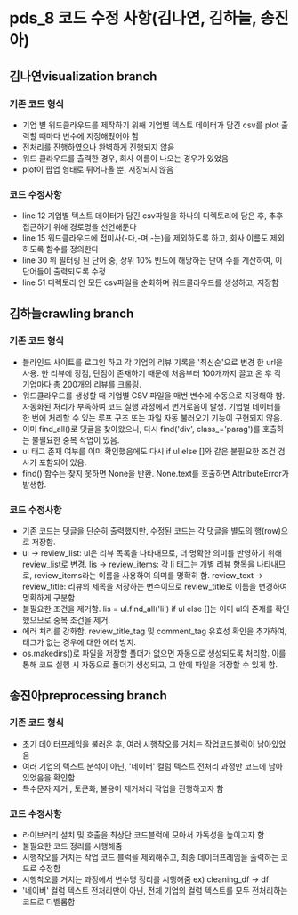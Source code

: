 # pds_8 코드 수정 사항(김나연, 김하늘, 송진아)

## 김나연visualization branch
### 기존 코드 형식
- 기업 별 워드클라우드를 제작하기 위해 기업별 텍스트 데이터가 담긴 csv를 plot 출력할 때마다 변수에 지정해줬어야 함
- 전처리를 진행하였으나 완벽하게 진행되지 않음
- 워드 클라우드를 출력한 경우, 회사 이름이 나오는 경우가 있었음
- plot이 팝업 형태로 튀어나올 뿐, 저장되지 않음

### 코드 수정사항
- line 12 기업별 텍스트 데이터가 담긴 csv파일을 하나의 디렉토리에 담은 후, 추후 접근하기 위해 경로명을 선언해둔다
- line 15 워드클라우드에 접미사(-다,-며,-는)을 제외하도록 하고, 회사 이름도 제외하도록 함수를 정의한다
- line 30 위 필터링 된 단어 중, 상위 10% 빈도에 해당하는 단어 수를 계산하여, 이 단어들이 출력되도록 수정
- line 51 디렉토리 안 모든 csv파일을 순회하며 워드클라우드를 생성하고, 저장함
  

## 김하늘crawling branch
### 기존 코드 형식
- 블라인드 사이트를 로그인 하고 각 기업의 리뷰 기록을 '최신순'으로 변경 한 url을 사용. 한 리뷰에 장점, 단점이 존재하기 때문에 처음부터 
  100개까지 끌고 온 후 각 기업마다 총 200개의 리뷰를 크롤링.
- 워드클라우드를 생성할 때 기업별 CSV 파일을 매번 변수에 수동으로 지정해야 함. 자동화된 처리가 부족하여 코드 실행 과정에서 번거로움이 
  발생. 기업별 데이터를 한 번에 처리할 수 있는 루프 구조 또는 파일 자동 불러오기 기능이 구현되지 않음.
- 이미 find_all()로 댓글을 찾아왔으나, 다시 find('div', class_='parag')를 호출하는 불필요한 중복 작업이 있음.
- ul 태그 존재 여부를 이미 확인했음에도 다시 if ul else []와 같은 불필요한 조건 검사가 포함되어 있음.
- find() 함수는 찾지 못하면 None을 반환. None.text를 호출하면 AttributeError가 발생함.
  
### 코드 수정사항
- 기존 코드는 댓글을 단순히 출력했지만, 수정된 코드는 각 댓글을 별도의 행(row)으로 저장함. 
- ul → review_list: ul은 리뷰 목록을 나타내므로, 더 명확한 의미를 반영하기 위해 review_list로 변경.
  lis → review_items: 각 li 태그는 개별 리뷰 항목을 나타내므로, review_items라는 이름을 사용하여 의미를 명확히 함.
  review_text → review_title: 리뷰의 제목을 저장하는 변수이므로 review_title로 이름을 변경하여 명확하게 구분함.
- 불필요한 조건을 제거함. lis = ul.find_all('li') if ul else []는 이미 ul의 존재를 확인했으므로 중복 조건을 제거.
- 에러 처리를 강화함. review_title_tag 및 comment_tag 유효성 확인을 추가하여, 태그가 없는 경우에 대한 에러 방지.
- os.makedirs()로 파일을 저장할 폴더가 없으면 자동으로 생성되도록 처리함. 이를 통해 코드 실행 시 자동으로 폴더가 생성되고, 그 안에 파일을 저장할 수 있게 함.


## 송진아preprocessing branch
### 기존 코드 형식
- 초기 데이터프레임을 불러온 후, 여러 시행착오를 거치는 작업코드블럭이 남아있었음
- 여러 기업의 텍스트 분석이 아닌, '네이버' 컬럼 텍스트 전처리 과정만 코드에 남아있었음을 확인함
- 특수문자 제거 , 토큰화, 불용어 제거처리 작업을 진행하고자 함
  
### 코드 수정사항
- 라이브러리 설치 및 호출을 최상단 코드블럭에 모아서 가독성을 높이고자 함
- 불필요한 코드 정리를 시행해줌
- 시행착오를 거치는 작업 코드 블럭을 제외해주고, 최종 데이터프레임을 출력하는 코드로 수정함
- 시행착오를 거치는 과정에서 변수명 정리를 시행해줌 ex) cleaning_df -> df
- '네이버' 컬럼 텍스트 전처리만이 아닌, 전체 기업의 컬럼 텍스트를 모두 전처리하는 코드로 디벨롭함





